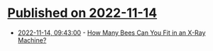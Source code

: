 # [Published on 2022-11-14](index.md)

* [2022-11-14, 09:43:00](https://soylentnews.org/article.pl?sid=22/11/13/1333258&from=rss) - [How Many Bees Can You Fit in an X-Ray Machine?](https://soylentnews.org/article.pl?sid=22/11/13/1333258&from=rss)

